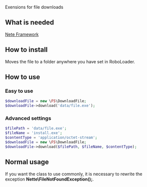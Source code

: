 Exensions for file downloads

## What is needed
[Nete Framework](http://nette.org/)


## How to install
Moves the file to a folder anywhere you have set in RoboLoader.


## How to use

### Easy to use
```php
$downloadFile = new \FS\DownloadFile;
$downloadFile->download('data/file.exe');
```

### Advanced settings
```php
$filePath = 'data/file.exe';
$fileName = 'install.exe';
$contentType = 'application/octet-stream';
$downloadFile = new \FS\DownloadFile;
$downloadFile->download($filePath, $fileName, $contentType);
```

## Normal usage
If you want the class to use commonly, it is necessary to rewrite the exception 
<b>Nette\FileNotFoundException();</b>.

